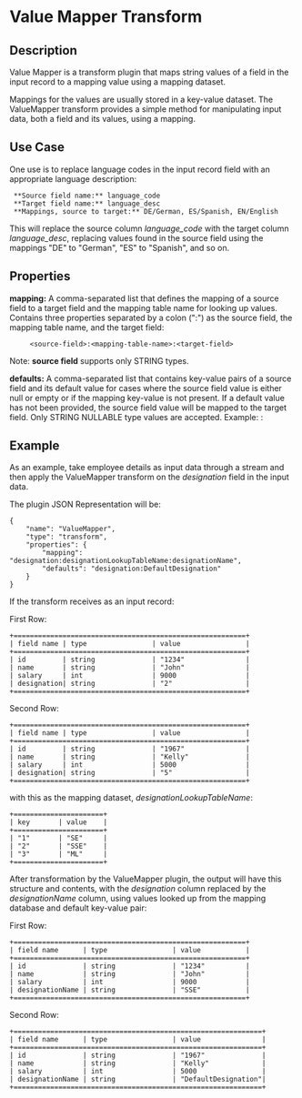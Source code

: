 # Value Mapper Transform


Description
-----------
Value Mapper is a transform plugin that maps string values of a field in the input record
to a mapping value using a mapping dataset.

Mappings for the values are usually stored in a key-value dataset. The ValueMapper transform
provides a simple method for manipulating input data, both a field and its values, using a mapping.


Use Case
--------
One use is to replace language codes in the input record field with an
appropriate language description:

     **Source field name:** language_code
     **Target field name:** language_desc
     **Mappings, source to target:** DE/German, ES/Spanish, EN/English

This will replace the source column *language_code* with the target column
*language_desc*, replacing values found in the source field using the mappings
"DE" to "German", "ES" to "Spanish", and so on.


Properties
----------
**mapping:** A comma-separated list that defines the mapping of a source
field to a target field and the mapping table name for looking up values.
Contains three properties separated by a colon (":") as the source field, the
mapping table name, and the target field:

         <source-field>:<mapping-table-name>:<target-field>

Note: **source field** supports only STRING types.

**defaults:** A comma-separated list that contains key-value pairs of a
source field and its default value for cases where the source field
value is either null or empty or if the mapping key-value is not present. If
a default value has not been provided, the source field value will be
mapped to the target field. Only STRING NULLABLE type values are accepted.
Example: <source field>:<defaultValue>


Example
-------
As an example, take employee details as input data through a stream and then apply
the ValueMapper transform on the *designation* field in the input data.

The plugin JSON Representation will be:

    {
        "name": "ValueMapper",
        "type": "transform",
        "properties": {
            "mapping": "designation:designationLookupTableName:designationName",
            "defaults": "designation:DefaultDesignation"
        }
    }


If the transform receives as an input record:

First Row:

    +=========================================================+
    | field name | type                | value                |
    +=========================================================+
    | id         | string              | "1234"               |
    | name       | string              | "John"               |
    | salary     | int                 | 9000                 |
    | designation| string              | "2"                  |
    +=========================================================+

Second Row:

    +=========================================================+
    | field name | type                | value                |
    +=========================================================+
    | id         | string              | "1967"               |
    | name       | string              | "Kelly"              |
    | salary     | int                 | 5000                 |
    | designation| string              | "5"                  |
    +=========================================================+

with this as the mapping dataset, *designationLookupTableName*:

    +======================+
    | key       | value    |
    +======================+
    | "1"       | "SE"     |
    | "2"       | "SSE"    |
    | "3"       | "ML"     |
    +======================+


After transformation by the ValueMapper plugin, the output will have this structure and contents, with the
*designation* column replaced by the *designationName* column, using values looked up from the
mapping database and default key-value pair:

First Row:

    +=========================================================+
    | field name      | type                | value           |
    +=========================================================+
    | id              | string              | "1234"          |
    | name            | string              | "John"          |
    | salary          | int                 | 9000            |
    | designationName | string              | "SSE"           |
    +=========================================================+

Second Row:

    +=============================================================+
    | field name      | type                | value               |
    +=============================================================+
    | id              | string              | "1967"              |
    | name            | string              | "Kelly"             |
    | salary          | int                 | 5000                |
    | designationName | string              | "DefaultDesignation"|
    +=============================================================+
